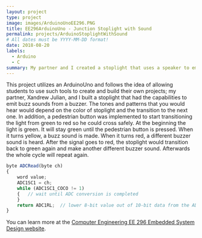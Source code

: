 ```yaml
---
layout: project
type: project
image: images/ArduinoUnoEE296.PNG
title: EE296ArduinoUno - Junction Stoplight with Sound 
permalink: projects/ArduinoStoplightWithSound
# All dates must be YYYY-MM-DD format!
date: 2018-08-20
labels:
  - Arduino
  - C
summary: My partner and I created a stoplight that uses a speaker to emit sounds of different pitch depending on what light is lit; this utilizes an ArduinoUno.
---
```

This project utilizes an ArduinoUno and follows the idea of allowing students to use such tools to create and build their own projects; my partner, Xandrew Julian, and I built a stoplight that had the capabilities to emit buzz sounds from a buzzer. The tones and patterns that you would hear would depend on the color of stoplight and the transition to the next one. In addition, a pedestrian button was implemented to start transitioning the light from green to red so he could cross safely. At the beginning the light is green. It will stay green until the pedestrian button is pressed.  When it turns yellow, a buzz sound is made. When it turns red, a different buzzer sound is heard.  After the signal goes to red, the stoplight would transition back to green again and make another different buzzer sound. Afterwards the whole cycle will repeat again.



```js
byte ADCRead(byte ch)
{
    word value;
    ADC1SC1 = ch;
    while (ADC1SC1_COCO != 1)
    {   // wait until ADC conversion is completed   
    }
    return ADC1RL;  // lower 8-bit value out of 10-bit data from the ADC
}
```

You can learn more at the [Computer Engineering EE 296 Embedded System Design website](http://ee.hawaii.edu/student/project.php?stc=1&pco=1&pro=40).



